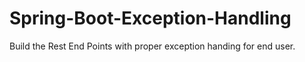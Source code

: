 # Spring-Boot-Exception-Handling
Build the Rest End Points with proper exception handing for end user.
